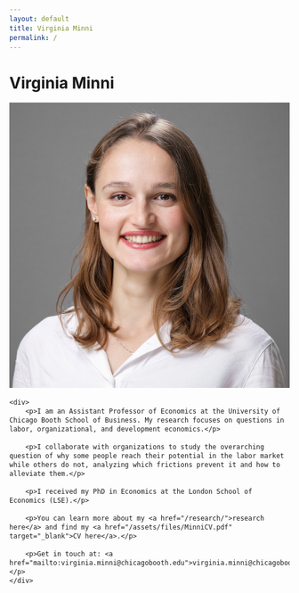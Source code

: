 ```yaml
---
layout: default
title: Virginia Minni
permalink: /
---
```


# Virginia Minni

<div class="profile-container">
    <img src="/assets/images/Picture.png" alt="Virginia Minni" class="profile-image">

    <div>
        <p>I am an Assistant Professor of Economics at the University of Chicago Booth School of Business. My research focuses on questions in labor, organizational, and development economics.</p>

        <p>I collaborate with organizations to study the overarching question of why some people reach their potential in the labor market while others do not, analyzing which frictions prevent it and how to alleviate them.</p>

        <p>I received my PhD in Economics at the London School of Economics (LSE).</p>

        <p>You can learn more about my <a href="/research/">research here</a> and find my <a href="/assets/files/MinniCV.pdf" target="_blank">CV here</a>.</p>

        <p>Get in touch at: <a href="mailto:virginia.minni@chicagobooth.edu">virginia.minni@chicagobooth.edu</a></p>
    </div>
</div>
